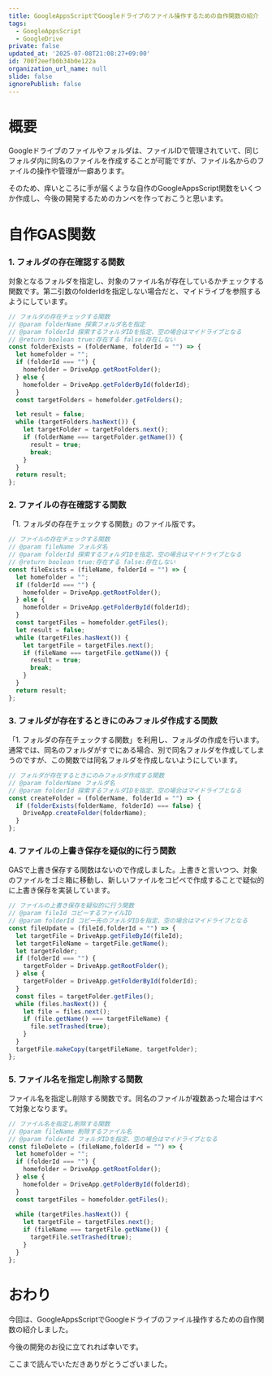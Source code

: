 ```yaml
---
title: GoogleAppsScriptでGoogleドライブのファイル操作するための自作関数の紹介
tags:
  - GoogleAppsScript
  - GoogleDrive
private: false
updated_at: '2025-07-08T21:08:27+09:00'
id: 700f2eefb0b34b0e122a
organization_url_name: null
slide: false
ignorePublish: false
---
```

# 概要

Googleドライブのファイルやフォルダは、ファイルIDで管理されていて、同じフォルダ内に同名のファイルを作成することが可能ですが、ファイル名からのファイルの操作や管理が一癖あります。

そのため、痒いところに手が届くような自作のGoogleAppsScript関数をいくつか作成し、今後の開発するためのカンペを作っておこうと思います。

# 自作GAS関数

### 1. フォルダの存在確認する関数

対象となるフォルダを指定し、対象のファイル名が存在しているかチェックする関数です。第二引数のfolderIdを指定しない場合だと、マイドライブを参照するようにしています。


```js
// フォルダの存在チェックする関数
// @param folderName 探索フォルダ名を指定
// @param folderId 探索するフォルダIDを指定、空の場合はマイドライブとなる
// @return boolean true:存在する false:存在しない
const folderExists = (folderName, folderId = "") => {
  let homefolder = "";
  if (folderId === "") {
    homefolder = DriveApp.getRootFolder();
  } else {
    homefolder = DriveApp.getFolderById(folderId);
  }
  const targetFolders = homefolder.getFolders();

  let result = false;
  while (targetFolders.hasNext()) {
    let targetFolder = targetFolders.next();
    if (folderName === targetFolder.getName()) {
      result = true;
      break;
    }
  }
  return result;
};
```

### 2. ファイルの存在確認する関数

「1. フォルダの存在チェックする関数」のファイル版です。

```js
// ファイルの存在チェックする関数
// @param fileName フォルダ名
// @param folderId 探索するフォルダIDを指定、空の場合はマイドライブとなる
// @return boolean true:存在する false:存在しない
const fileExists = (fileName, folderId = "") => {
  let homefolder = "";
  if (folderId === "") {
    homefolder = DriveApp.getRootFolder();
  } else {
    homefolder = DriveApp.getFolderById(folderId);
  }
  const targetFiles = homefolder.getFiles();
  let result = false;
  while (targetFiles.hasNext()) {
    let targetFile = targetFiles.next();
    if (fileName === targetFile.getName()) {
      result = true;
      break;
    }
  }
  return result;
};
```

### 3. フォルダが存在するときにのみフォルダ作成する関数

「1. フォルダの存在チェックする関数」を利用し、フォルダの作成を行います。通常では、同名のフォルダがすでにある場合、別で同名フォルダを作成してしまうのですが、この関数では同名フォルダを作成しないようにしています。


```js
// フォルダが存在するときにのみフォルダ作成する関数
// @param folderName フォルダ名
// @param folderId 探索するフォルダIDを指定、空の場合はマイドライブとなる
const createFolder = (folderName, folderId = "") => {
  if (folderExists(folderName, folderId) === false) {
    DriveApp.createFolder(folderName);
  }
};
```

### 4. ファイルの上書き保存を疑似的に行う関数

GASで上書き保存する関数はないので作成しました。上書きと言いつつ、対象のファイルをゴミ箱に移動し、新しいファイルをコピペで作成することで疑似的に上書き保存を実装しています。

```js
// ファイルの上書き保存を疑似的に行う関数
// @param fileId コピーするファイルID
// @param folderId コピー先のフォルダIDを指定、空の場合はマイドライブとなる
const fileUpdate = (fileId,folderId = "") => {
  let targetFile = DriveApp.getFileById(fileId);
  let targetFileName = targetFile.getName();
  let targetFolder;
  if (folderId === "") {
    targetFolder = DriveApp.getRootFolder();
  } else {
    targetFolder = DriveApp.getFolderById(folderId);
  }
  const files = targetFolder.getFiles();
  while (files.hasNext()) {
    let file = files.next();
    if (file.getName() === targetFileName) {
      file.setTrashed(true);
    }
  }
  targetFile.makeCopy(targetFileName, targetFolder);
};
```

### 5. ファイル名を指定し削除する関数

ファイル名を指定し削除する関数です。同名のファイルが複数あった場合はすべて対象となります。


```js
// ファイル名を指定し削除する関数
// @param fileName 削除するファイル名
// @param folderId フォルダIDを指定、空の場合はマイドライブとなる
const fileDelete = (fileName,folderId = "") => {
  let homefolder = "";
  if (folderId === "") {
    homefolder = DriveApp.getRootFolder();
  } else {
    homefolder = DriveApp.getFolderById(folderId);
  }
  const targetFiles = homefolder.getFiles();
  
  while (targetFiles.hasNext()) {
    let targetFile = targetFiles.next();
    if (fileName === targetFile.getName()) {
      targetFile.setTrashed(true);
    }
  }
};
```

# おわり

今回は、GoogleAppsScriptでGoogleドライブのファイル操作するための自作関数の紹介しました。

今後の開発のお役に立てれれば幸いです。

ここまで読んでいただきありがとうございました。

